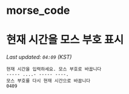 # morse_code
# 현재 시간을 모스 부호 표시
<!-- MORSE_TIME_START -->
_Last updated: `04:09` (KST)_

```
현재 시간을 입력하세요. 모스 부호로 바꿉니다
----- ....- ----- ----.
모스 부호를 다시 현재 시간으로 바꿉니다
0409
```
<!-- MORSE_TIME_END -->
